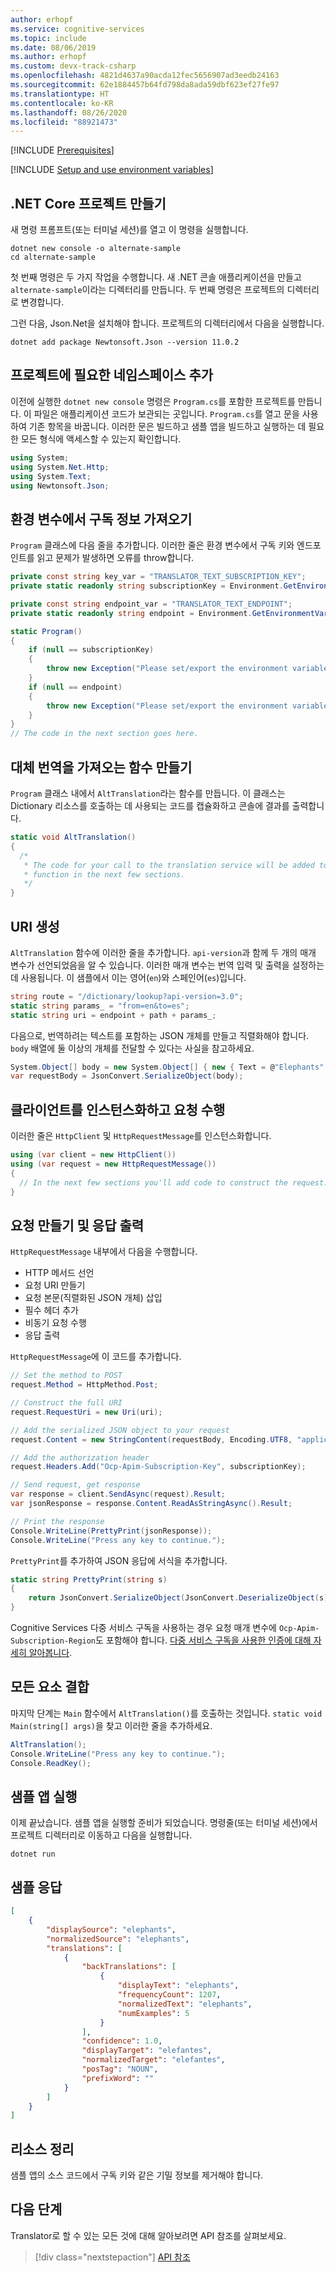 ```yaml
---
author: erhopf
ms.service: cognitive-services
ms.topic: include
ms.date: 08/06/2019
ms.author: erhopf
ms.custom: devx-track-csharp
ms.openlocfilehash: 4821d4637a90acda12fec5656907ad3eedb24163
ms.sourcegitcommit: 62e1884457b64fd798da8ada59dbf623ef27fe97
ms.translationtype: HT
ms.contentlocale: ko-KR
ms.lasthandoff: 08/26/2020
ms.locfileid: "88921473"
---
```

[!INCLUDE [Prerequisites](prerequisites-csharp.md)]

[!INCLUDE [Setup and use environment variables](setup-env-variables.md)]

## <a name="create-a-net-core-project"></a>.NET Core 프로젝트 만들기

새 명령 프롬프트(또는 터미널 세션)를 열고 이 명령을 실행합니다.

```console
dotnet new console -o alternate-sample
cd alternate-sample
```

첫 번째 명령은 두 가지 작업을 수행합니다. 새 .NET 콘솔 애플리케이션을 만들고 `alternate-sample`이라는 디렉터리를 만듭니다. 두 번째 명령은 프로젝트의 디렉터리로 변경합니다.

그런 다음, Json.Net을 설치해야 합니다. 프로젝트의 디렉터리에서 다음을 실행합니다.

```console
dotnet add package Newtonsoft.Json --version 11.0.2
```

## <a name="add-required-namespaces-to-your-project"></a>프로젝트에 필요한 네임스페이스 추가

이전에 실행한 `dotnet new console` 명령은 `Program.cs`를 포함한 프로젝트를 만듭니다. 이 파일은 애플리케이션 코드가 보관되는 곳입니다. `Program.cs`를 열고 문을 사용하여 기존 항목을 바꿉니다. 이러한 문은 빌드하고 샘플 앱을 빌드하고 실행하는 데 필요한 모든 형식에 액세스할 수 있는지 확인합니다.

```csharp
using System;
using System.Net.Http;
using System.Text;
using Newtonsoft.Json;
```

## <a name="get-subscription-information-from-environment-variables"></a>환경 변수에서 구독 정보 가져오기

`Program` 클래스에 다음 줄을 추가합니다. 이러한 줄은 환경 변수에서 구독 키와 엔드포인트를 읽고 문제가 발생하면 오류를 throw합니다.

```csharp
private const string key_var = "TRANSLATOR_TEXT_SUBSCRIPTION_KEY";
private static readonly string subscriptionKey = Environment.GetEnvironmentVariable(key_var);

private const string endpoint_var = "TRANSLATOR_TEXT_ENDPOINT";
private static readonly string endpoint = Environment.GetEnvironmentVariable(endpoint_var);

static Program()
{
    if (null == subscriptionKey)
    {
        throw new Exception("Please set/export the environment variable: " + key_var);
    }
    if (null == endpoint)
    {
        throw new Exception("Please set/export the environment variable: " + endpoint_var);
    }
}
// The code in the next section goes here.
```

## <a name="create-a-function-to-get-alternate-translations"></a>대체 번역을 가져오는 함수 만들기

`Program` 클래스 내에서 `AltTranslation`라는 함수를 만듭니다. 이 클래스는 Dictionary 리소스를 호출하는 데 사용되는 코드를 캡슐화하고 콘솔에 결과를 출력합니다.

```csharp
static void AltTranslation()
{
  /*
   * The code for your call to the translation service will be added to this
   * function in the next few sections.
   */
}
```

## <a name="construct-the-uri"></a>URI 생성

`AltTranslation` 함수에 이러한 줄을 추가합니다. `api-version`과 함께 두 개의 매개 변수가 선언되었음을 알 수 있습니다. 이러한 매개 변수는 번역 입력 및 출력을 설정하는 데 사용됩니다. 이 샘플에서 이는 영어(`en`)와 스페인어(`es`)입니다.

```csharp
string route = "/dictionary/lookup?api-version=3.0";
static string params_ = "from=en&to=es";
static string uri = endpoint + path + params_;
```

다음으로, 번역하려는 텍스트를 포함하는 JSON 개체를 만들고 직렬화해야 합니다. `body` 배열에 둘 이상의 개체를 전달할 수 있다는 사실을 참고하세요.

```csharp
System.Object[] body = new System.Object[] { new { Text = @"Elephants" } };
var requestBody = JsonConvert.SerializeObject(body);
```

## <a name="instantiate-the-client-and-make-a-request"></a>클라이언트를 인스턴스화하고 요청 수행

이러한 줄은 `HttpClient` 및 `HttpRequestMessage`를 인스턴스화합니다.

```csharp
using (var client = new HttpClient())
using (var request = new HttpRequestMessage())
{
  // In the next few sections you'll add code to construct the request.
}
```

## <a name="construct-the-request-and-print-the-response"></a>요청 만들기 및 응답 출력

`HttpRequestMessage` 내부에서 다음을 수행합니다.

* HTTP 메서드 선언
* 요청 URI 만들기
* 요청 본문(직렬화된 JSON 개체) 삽입
* 필수 헤더 추가
* 비동기 요청 수행
* 응답 출력

`HttpRequestMessage`에 이 코드를 추가합니다.

```csharp
// Set the method to POST
request.Method = HttpMethod.Post;

// Construct the full URI
request.RequestUri = new Uri(uri);

// Add the serialized JSON object to your request
request.Content = new StringContent(requestBody, Encoding.UTF8, "application/json");

// Add the authorization header
request.Headers.Add("Ocp-Apim-Subscription-Key", subscriptionKey);

// Send request, get response
var response = client.SendAsync(request).Result;
var jsonResponse = response.Content.ReadAsStringAsync().Result;

// Print the response
Console.WriteLine(PrettyPrint(jsonResponse));
Console.WriteLine("Press any key to continue.");
```

`PrettyPrint`를 추가하여 JSON 응답에 서식을 추가합니다.
```csharp
static string PrettyPrint(string s)
{
    return JsonConvert.SerializeObject(JsonConvert.DeserializeObject(s), Formatting.Indented);
}
```

Cognitive Services 다중 서비스 구독을 사용하는 경우 요청 매개 변수에 `Ocp-Apim-Subscription-Region`도 포함해야 합니다. [다중 서비스 구독을 사용한 인증에 대해 자세히 알아봅니다](https://docs.microsoft.com/azure/cognitive-services/translator/reference/v3-0-reference#authentication).

## <a name="put-it-all-together"></a>모든 요소 결합

마지막 단계는 `Main` 함수에서 `AltTranslation()`를 호출하는 것입니다. `static void Main(string[] args)`을 찾고 이러한 줄을 추가하세요.

```csharp
AltTranslation();
Console.WriteLine("Press any key to continue.");
Console.ReadKey();
```

## <a name="run-the-sample-app"></a>샘플 앱 실행

이제 끝났습니다. 샘플 앱을 실행할 준비가 되었습니다. 명령줄(또는 터미널 세션)에서 프로젝트 디렉터리로 이동하고 다음을 실행합니다.

```console
dotnet run
```

## <a name="sample-response"></a>샘플 응답

```json
[
    {
        "displaySource": "elephants",
        "normalizedSource": "elephants",
        "translations": [
            {
                "backTranslations": [
                    {
                        "displayText": "elephants",
                        "frequencyCount": 1207,
                        "normalizedText": "elephants",
                        "numExamples": 5
                    }
                ],
                "confidence": 1.0,
                "displayTarget": "elefantes",
                "normalizedTarget": "elefantes",
                "posTag": "NOUN",
                "prefixWord": ""
            }
        ]
    }
]
```

## <a name="clean-up-resources"></a>리소스 정리

샘플 앱의 소스 코드에서 구독 키와 같은 기밀 정보를 제거해야 합니다.

## <a name="next-steps"></a>다음 단계

Translator로 할 수 있는 모든 것에 대해 알아보려면 API 참조를 살펴보세요.

> [!div class="nextstepaction"]
> [API 참조](https://docs.microsoft.com/azure/cognitive-services/translator/reference/v3-0-reference)
